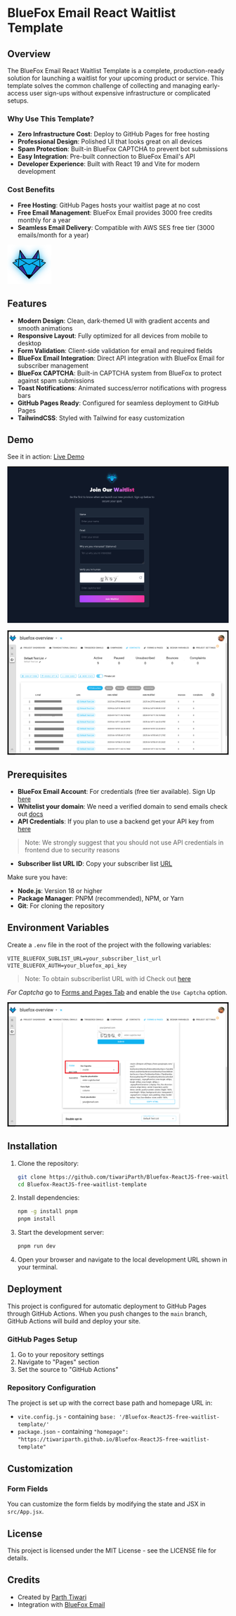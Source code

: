 # BlueFox Email React Waitlist Template

## Overview

The BlueFox Email React Waitlist Template is a complete, production-ready solution for launching a waitlist for your upcoming product or service. This template solves the common challenge of collecting and managing early-access user sign-ups without expensive infrastructure or complicated setups.

### Why Use This Template?

- **Zero Infrastructure Cost**: Deploy to GitHub Pages for free hosting
- **Professional Design**: Polished UI that looks great on all devices
- **Spam Protection**: Built-in BlueFox CAPTCHA to prevent bot submissions
- **Easy Integration**: Pre-built connection to BlueFox Email's API
- **Developer Experience**: Built with React 19 and Vite for modern development

### Cost Benefits

- **Free Hosting**: GitHub Pages hosts your waitlist page at no cost
- **Free Email Management**: BlueFox Email provides 3000 free credits monthly for a year
- **Seamless Email Delivery**: Compatible with AWS SES free tier (3000 emails/month for a year)

<img src="./src/assets/bluefox-logo.png" alt="Waitlist Template Screenshot" width="100" />

## Features

- **Modern Design**: Clean, dark-themed UI with gradient accents and smooth animations
- **Responsive Layout**: Fully optimized for all devices from mobile to desktop
- **Form Validation**: Client-side validation for email and required fields
- **BlueFox Email Integration**: Direct API integration with BlueFox Email for subscriber management
- **BlueFox CAPTCHA**: Built-in CAPTCHA system from BlueFox to protect against spam submissions
- **Toast Notifications**: Animated success/error notifications with progress bars
- **GitHub Pages Ready**: Configured for seamless deployment to GitHub Pages
- **TailwindCSS**: Styled with Tailwind for easy customization

## Demo

See it in action: [Live Demo](https://tiwariparth.github.io/Bluefox-ReactJS-free-waitlist-template/)

![Live URL](image.png)

![BlueFox Email Dashboard](image-1.png)

## Prerequisites
- **BlueFox Email Account**: For credentials (free tier available). Sign Up [here](https://app.bluefox.email/accounts/create-account)
- **Whitelist your domain**: We need a verified domain to send emails check out [docs](https://bluefox.email/docs/projects/contacts#sign-up-page)
- **API Credentials**: If you plan to use a backend get your API key from [here](https://bluefox.email/docs/api/#the-bluefox-email-api)
>Note: We strongly suggest that you should not use API credentials in frontend due to security reasons

- **Subscriber list URL ID**: Copy your subscriber list [URL](https://bluefox.email/docs/api/subscriber-list-management#subscribe)

Make sure you have:
- **Node.js**: Version 18 or higher
- **Package Manager**: PNPM (recommended), NPM, or Yarn
- **Git**: For cloning the repository

## Environment Variables

Create a `.env` file in the root of the project with the following variables:
```
VITE_BLUEFOX_SUBLIST_URL=your_subscriber_list_url
VITE_BLUEFOX_AUTH=your_bluefox_api_key
```

> Note: To obtain subscriberlist URL with id Check out [here](https://bluefox.email/docs/api/subscriber-list-management)

*For Captcha* go to [Forms and Pages Tab](https://app.bluefox.email/accounts/default-demo/design-systems/67fcf6afda07577ccf8ed13c/projects/67fcf6efda07577ccf8ed375/forms/67fcf6efda07577ccf8ed377#signupFormEditor) and enable the `Use Captcha` option. 

![BlueFox Email Enable captcha](Untitled.png)

## Installation

1. Clone the repository:
   ```bash
   git clone https://github.com/tiwariParth/Bluefox-ReactJS-free-waitlist-template.git
   cd Bluefox-ReactJS-free-waitlist-template
   ```

2. Install dependencies:
   ```bash
   npm -g install pnpm
   pnpm install
   ```

3. Start the development server:
   ```bash
   pnpm run dev
   ```

4. Open your browser and navigate to the local development URL shown in your terminal.

## Deployment

This project is configured for automatic deployment to GitHub Pages through GitHub Actions. When you push changes to the `main` branch, GitHub Actions will build and deploy your site.

### GitHub Pages Setup

1. Go to your repository settings
2. Navigate to "Pages" section
3. Set the source to "GitHub Actions"

### Repository Configuration

The project is set up with the correct base path and homepage URL in:
- `vite.config.js` - containing `base: '/Bluefox-ReactJS-free-waitlist-template/'`
- `package.json` - containing `"homepage": "https://tiwariparth.github.io/Bluefox-ReactJS-free-waitlist-template"`

## Customization

### Form Fields

You can customize the form fields by modifying the state and JSX in `src/App.jsx`.

## License

This project is licensed under the MIT License - see the LICENSE file for details.

## Credits

- Created by [Parth Tiwari](https://github.com/tiwariParth)
- Integration with [BlueFox Email](https://bluefoxemail.com/)
